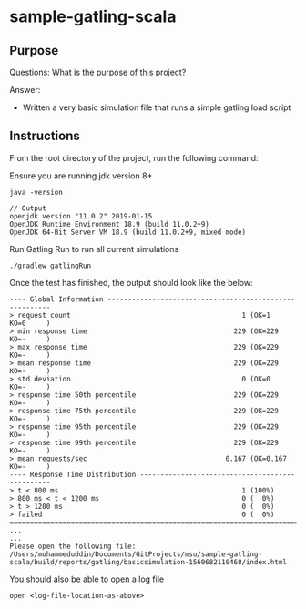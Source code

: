 # sample-gatling-scala

## Purpose

Questions:
What is the purpose of this project?

Answer:
* Written a very basic simulation file that runs a simple gatling load script

## Instructions
From the root directory of the project, run the following command:

Ensure you are running jdk version 8+
```
java -version

// Output
openjdk version "11.0.2" 2019-01-15
OpenJDK Runtime Environment 18.9 (build 11.0.2+9)
OpenJDK 64-Bit Server VM 18.9 (build 11.0.2+9, mixed mode)
```

Run Gatling Run to run all current simulations
```
./gradlew gatlingRun
```

Once the test has finished, the output should look like the below:
```
---- Global Information --------------------------------------------------------
> request count                                          1 (OK=1      KO=0     )
> min response time                                    229 (OK=229    KO=-     )
> max response time                                    229 (OK=229    KO=-     )
> mean response time                                   229 (OK=229    KO=-     )
> std deviation                                          0 (OK=0      KO=-     )
> response time 50th percentile                        229 (OK=229    KO=-     )
> response time 75th percentile                        229 (OK=229    KO=-     )
> response time 95th percentile                        229 (OK=229    KO=-     )
> response time 99th percentile                        229 (OK=229    KO=-     )
> mean requests/sec                                  0.167 (OK=0.167  KO=-     )
---- Response Time Distribution ------------------------------------------------
> t < 800 ms                                             1 (100%)
> 800 ms < t < 1200 ms                                   0 (  0%)
> t > 1200 ms                                            0 (  0%)
> failed                                                 0 (  0%)
================================================================================
...
...
Please open the following file: 
/Users/mohammeduddin/Documents/GitProjects/msu/sample-gatling-scala/build/reports/gatling/basicsimulation-1560682110468/index.html
```

You should also be able to open a log file
```
open <log-file-location-as-above>
```
